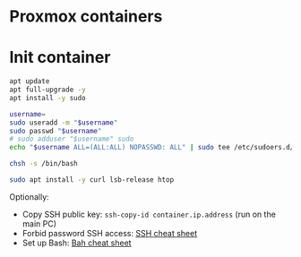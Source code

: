 
# Proxmox containers

# Init container

```bash
apt update
apt full-upgrade -y
apt install -y sudo

username=
sudo useradd -m "$username"
sudo passwd "$username"
# sudo adduser "$username" sudo
echo "$username ALL=(ALL:ALL) NOPASSWD: ALL" | sudo tee /etc/sudoers.d/$username

chsh -s /bin/bash

sudo apt install -y curl lsb-release htop
```

Optionally:
- Copy SSH public key: `ssh-copy-id container.ip.address` (run on the main PC)
- Forbid password SSH access: [SSH cheat sheet](../ssh.md#server-set-up-ssh)
- Set up Bash: [Bah cheat sheet](../bash.md)
